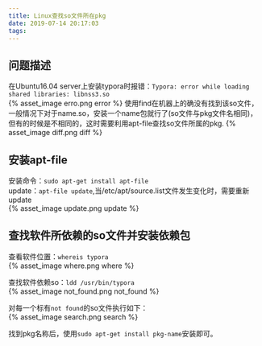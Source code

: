 ```yaml
---
title: Linux查找so文件所在pkg
date: 2019-07-14 20:17:03
tags:
---
```


## 问题描述
在Ubuntu16.04 server上安装typora时报错：`Typora: error while loading shared libraries: libnss3.so`  
{% asset_image erro.png error %}
使用find在机器上的确没有找到该so文件，一般情况下对于name.so，安装一个name包就行了(so文件与pkg文件名相同)，但有的时候是不相同的，这时需要利用apt-file查找so文件所属的pkg.
{% asset_image diff.png diff %}

## 安装apt-file
安装命令：`sudo apt-get install apt-file`  
update：`apt-file update`,当/etc/apt/source.list文件发生变化时，需要重新update   
{% asset_image update.png update %}  

## 查找软件所依赖的so文件并安装依赖包
查看软件位置：`whereis typora`  
{% asset_image where.png where %}  

查找软件依赖so：`ldd /usr/bin/typora`  
{% asset_image not_found.png not_found %}  

对每一个标有`not found`的so文件执行如下：  
{% asset_image search.png search %}  

找到pkg名称后，使用`sudo apt-get install pkg-name`安装即可。

